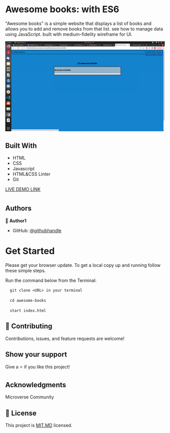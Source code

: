 # Awesome books: with ES6

"Awesome books" is a simple website that displays a list of books and allows you to add and remove books from that list. see how to manage data using JavaScript. built with medium-fidelity wireframe for UI.

![screenshot](assets/images/ss1.png)

## Built With

- HTML
- CSS
- Javascript
- HTML&CSS Linter
- Git

[LIVE DEMO LINK]( https://ibrahim777764.github.io/ES6-books-project/)

#

## Authors

👤 **Author1**

- GitHub: [@githubhandle](https://https://github.com/ibrahim777764)


# Get Started

Please get your browser update.
To get a local copy up and running follow these simple steps.

Run the command below from the Terminal:

      git clone <URL> in your terminal

      cd awesome-books

      start index.html
## 🤝 Contributing

Contributions, issues, and feature requests are welcome!

## Show your support

Give a ⭐️ if you like this project!

## Acknowledgments

Microverse Community

## 📝 License

This project is [MIT.MD](LICENSE) licensed.
